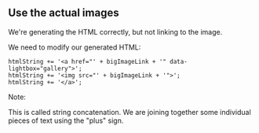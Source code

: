 ## Use the actual images

We're generating the HTML correctly, but not linking to the image.

We need to modify our generated HTML:

    htmlString += '<a href="' + bigImageLink + '" data-lightbox="gallery">';
    htmlString += '<img src="' + bigImageLink + '">';
    htmlString += '</a>';


Note: 

This is called string concatenation. We are joining together some individual pieces of text using the "plus" sign.